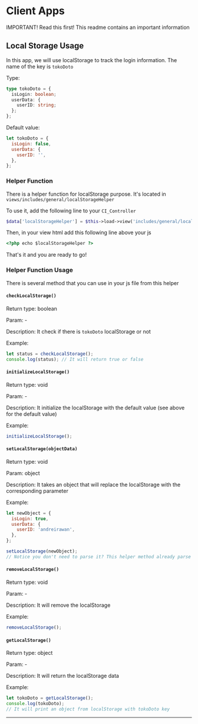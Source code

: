 # Client Apps

IMPORTANT! Read this first!
This readme contains an important information

## **Local Storage Usage**

In this app, we will use localStorage to track the login information.
The name of the key is `tokoDoto`

Type:

```typescript
type tokoDoto = {
  isLogin: boolean;
  userData: {
    userID: string;
  };
};
```

Default value:

```javascript
let tokoDoto = {
  isLogin: false,
  userData: {
    userID: '',
  },
};
```

### **Helper Function**

There is a helper function for localStorage purpose. It's located in `views/includes/general/localStorageHelper`

To use it, add the following line to your `CI_Controller`

```php
$data['localStorageHelper'] = $this->load->view('includes/general/localStorageHelper.php', NULL, TRUE);
```

Then, in your view html add this following line above your js

```html
<?php echo $localStorageHelper ?>
```

That's it and you are ready to go!

### **Helper Function Usage**

There is several method that you can use in your js file from this helper

#### `checkLocalStorage()`

Return type: boolean

Param: -

Description: It check if there is `tokoDoto` localStorage or not

Example:

```javascript
let status = checkLocalStorage();
console.log(status); // It will return true or false
```

#### `initializeLocalStorage()`

Return type: void

Param: -

Description: It initialize the localStorage with the default value (see above for the default value)

Example:

```javascript
initializeLocalStorage();
```

#### `setLocalStorage(objectData)`

Return type: void

Param: object

Description: It takes an object that will replace the localStorage with the corresponding parameter

Example:

```javascript
let newObject = {
  isLogin: true,
  userData: {
    userID: 'andreirawan',
  },
};

setLocalStorage(newObject);
// Notice you don't need to parse it? This helper method already parse it for you!
```

#### `removeLocalStorage()`

Return type: void

Param: -

Description: It will remove the localStorage

Example:

```javascript
removeLocalStorage();
```

#### `getLocalStorage()`

Return type: object

Param: -

Description: It will return the localStorage data

Example:

```javascript
let tokoDoto = getLocalStorage();
console.log(tokoDoto);
// It will print an object from localStorage with tokoDoto key
```

---
